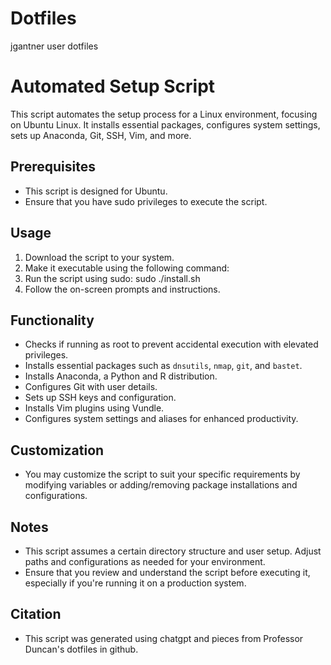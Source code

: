 # Dotfiles
jgantner user dotfiles

# Automated Setup Script

This script automates the setup process for a Linux environment, focusing on Ubuntu Linux. It installs essential packages, configures system settings, sets up Anaconda, Git, SSH, Vim, and more.

## Prerequisites

- This script is designed for Ubuntu.
- Ensure that you have sudo privileges to execute the script.

## Usage

1. Download the script to your system.
2. Make it executable using the following command:
3. Run the script using sudo: sudo ./install.sh
4. Follow the on-screen prompts and instructions.

## Functionality

- Checks if running as root to prevent accidental execution with elevated privileges.
- Installs essential packages such as `dnsutils`, `nmap`, `git`, and `bastet`.
- Installs Anaconda, a Python and R distribution.
- Configures Git with user details.
- Sets up SSH keys and configuration.
- Installs Vim plugins using Vundle.
- Configures system settings and aliases for enhanced productivity.

## Customization

- You may customize the script to suit your specific requirements by modifying variables or adding/removing package installations and configurations.

## Notes

- This script assumes a certain directory structure and user setup. Adjust paths and configurations as needed for your environment.
- Ensure that you review and understand the script before executing it, especially if you're running it on a production system.

## Citation 

- This script was generated using chatgpt and pieces from Professor Duncan's dotfiles in github.
